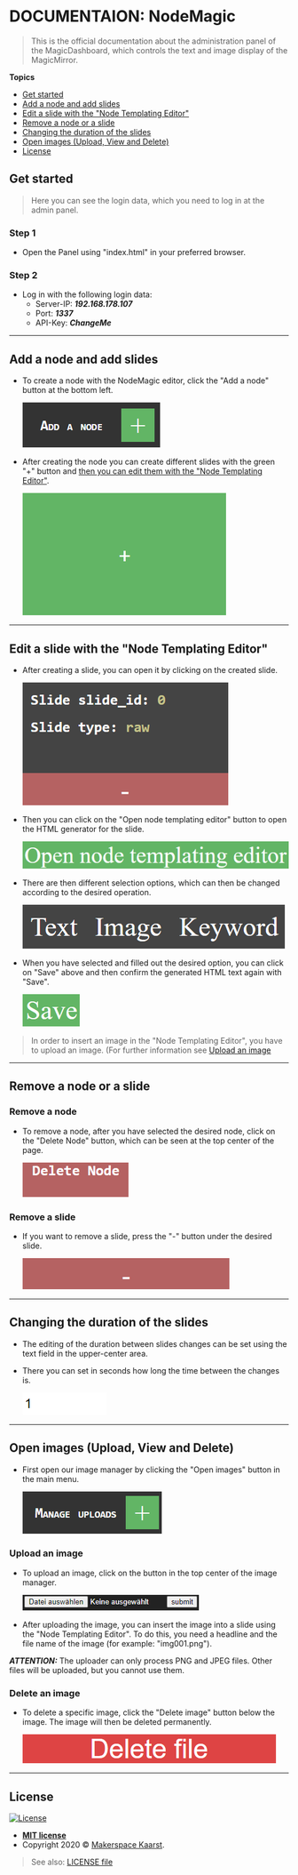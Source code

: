 # DOCUMENTAION: NodeMagic

> This is the official documentation about the administration panel of the MagicDashboard, which controls the text and image display of the MagicMirror.

**Topics**

- [Get started](#get-started)
- [Add a node and add slides](#add-a-node-and-add-slides)
- [Edit a slide with the "Node Templating Editor"](#edit-a-slide-with-the-node-templating-editor)
- [Remove a node or a slide](#remove-a-node-or-a-slide)
- [Changing the duration of the slides](#changing-the-duration-of-the-slides)
- [Open images (Upload, View and Delete)](#open-images-upload-view-and-delete)
- [License](#license)

## Get started

> Here you can see the login data, which you need to log in at the admin panel.

### Step 1

- Open the Panel using "index.html" in your preferred browser.

### Step 2

- Log in with the following login data:
  - Server-IP: ***192.168.178.107***
  - Port: ***1337***
  - API-Key: ***ChangeMe***

---

## Add a node and add slides

- To create a node with the NodeMagic editor, click the "Add a node" button at the bottom left.

  ![Add a node](img/add_a_node.png)

- After creating the node you can create different slides with the green "+" button and [then you can edit them with the "Node Templating Editor"](#edit-a-slide-with-the-node-templating-editor).

  ![Add a slide](img/add_a_slide.png)

---

## Edit a slide with the "Node Templating Editor"

- After creating a slide, you can open it by clicking on the created slide.

  ![Click on a slide](img/click_on_a_slide.png)

- Then you can click on the "Open node templating editor" button to open the HTML generator for the slide.

  ![Open node templating editor](img/open_node_templating_editor.png)

- There are then different selection options, which can then be changed according to the desired operation.

  ![Click on a slide](img/select_different_options.png)

- When you have selected and filled out the desired option, you can click on "Save" above and then confirm the generated HTML text again with "Save".

  ![Save](img/save.png)

> In order to insert an image in the "Node Templating Editor", you have to upload an image. (For further information see [Upload an image](#upload-an-image)

---

## Remove a node or a slide

### Remove a node

- To remove a node, after you have selected the desired node, click on the "Delete Node" button, which can be seen at the top center of the page.

  ![Delete a node](img/delete_a_node.png)

### Remove a slide

- If you want to remove a slide, press the "-" button under the desired slide.

  ![Delete a slide](img/delete_a_slide.png)

---

## Changing the duration of the slides

- The editing of the duration between slides changes can be set using the text field in the upper-center area.
- There you can set in seconds how long the time between the changes is.

  ![Changing the duration of the slides](img/changing_the_duration_of_the_slides.png)

---

## Open images (Upload, View and Delete)

- First open our image manager by clicking the "Open images" button in the main menu.

  ![Open images](img/manage_uploads.png)

### Upload an image

- To upload an image, click on the button in the top center of the image manager.

  ![Upload an image](img/upload_an_image.png)

- After uploading the image, you can insert the image into a slide using the "Node Templating Editor". To do this, you need a headline and the file name of the image (for example: "img001.png").

***ATTENTION:*** The uploader can only process PNG and JPEG files. Other files will be uploaded, but you cannot use them.

### Delete an image

- To delete a specific image, click the "Delete image" button below the image. The image will then be deleted permanently.

  ![Delete an image](img/delete_an_image.png)

---

## License

[![License](http://img.shields.io/:license-mit-blue.svg?style=flat-square)](/LICENSE)

- **[MIT license](http://opensource.org/licenses/mit-license.php)**
- Copyright 2020 © <a href="http://makerspace.jh220.de" target="_blank">Makerspace Kaarst</a>.

> See also: [LICENSE file](/LICENSE)